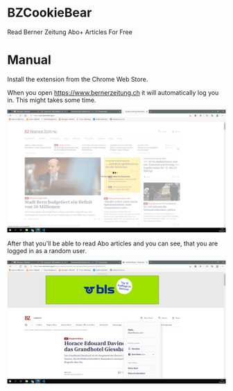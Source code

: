 # BZCookieBear
 Read Berner Zeitung Abo+ Articles For Free

 
 # Manual

 Install the extension from the Chrome Web Store.

 When you open https://www.bernerzeitung.ch it will automatically log you in. This might takes some time.

![Login Step](assets/baking.png "Login Step")

After that you'll be able to read Abo articles and you can see, that you are logged in as a random user.


![Logged In Step](assets/logged_in.png "Logged In Step")
